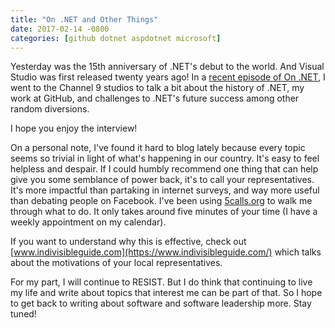 ```yaml
---
title: "On .NET and Other Things"
date: 2017-02-14 -0800
categories: [github dotnet aspdotnet microsoft]
---
```


Yesterday was the 15th anniversary of .NET's debut to the world. And Visual Studio was first released twenty years ago! In a [recent episode of On .NET](https://blogs.msdn.microsoft.com/dotnet/2017/02/14/the-week-in-net-on-net-with-phil-haack-readline/), I went to the Channel 9 studios to talk a bit about the history of .NET, my work at GitHub, and challenges to .NET's future success among other random diversions.

I hope you enjoy the interview!

On a personal note, I've found it hard to blog lately because every topic seems so trivial in light of what's happening in our country. It's easy to feel helpless and despair. If I could humbly recommend one thing that can help give you some semblance of power back, it's to call your representatives. It's more impactful than partaking in internet surveys, and way more useful than debating people on Facebook. I've been using [5calls.org](https://5calls.org/) to walk me through what to do. It only takes around five minutes of your time (I have a weekly appointment on my calendar).

If you want to understand why this is effective, check out [www.indivisibleguide.com](https://www.indivisibleguide.com/) which talks about the motivations of your local representatives.

For my part, I will continue to RESIST. But I do think that continuing to live my life and write about topics that interest me can be part of that. So I hope to get back to writing about software and software leadership more. Stay tuned!
